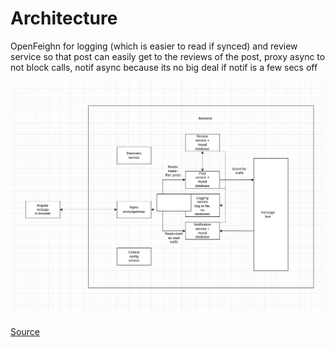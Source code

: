 # Architecture

OpenFeighn for logging (which is easier to read if synced) and review service so that post can easily get to the reviews of the post, proxy async to not block calls, notif async because its no big deal if notif is a few secs off

![BasicallySO Architecture](https://github.com/pxlit-projects/project-IrenvanderBeekPXL/blob/main/architecture/Screenshot%20from%202024-11-15%2011-56-04.png)

[Source](https://docs.microsoft.com/en-us/dotnet/architecture/cloud-native/introduce-eshoponcontainers-reference-app)
